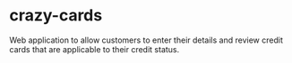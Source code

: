 # crazy-cards
Web application to allow customers to enter their details and review credit cards that are applicable to their credit status.
